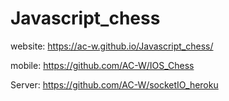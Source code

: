 # Javascript_chess
website: https://ac-w.github.io/Javascript_chess/

mobile: https://github.com/AC-W/IOS_Chess

Server: https://github.com/AC-W/socketIO_heroku
